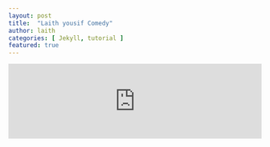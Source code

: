 ```yaml
---
layout: post
title:  "Laith yousif Comedy"
author: laith
categories: [ Jekyll, tutorial ]
featured: true
---
```



<p><iframe style="width:100%;" src="https://www.youtube.com/embed/Dggo_fIWfAc?rel=0&amp;showinfo=0" frameborder="0" allowfullscreen></iframe></p>